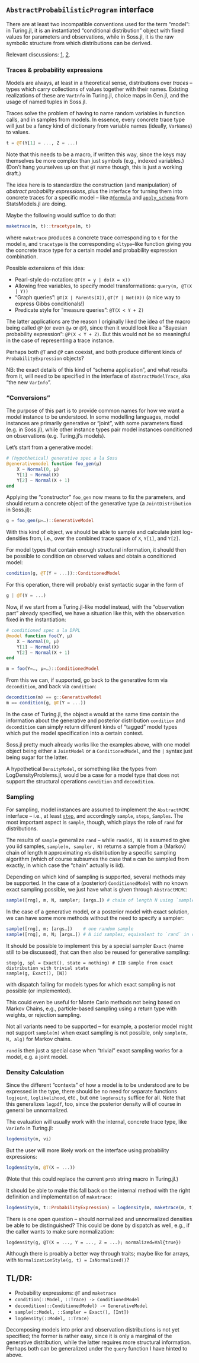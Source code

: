 ## `AbstractProbabilisticProgram` interface

There are at least two incompatible conventions used for the term “model”: in Turing.jl, it is an
instantiated “conditional distribution” object with fixed values for parameters and observations,
while in Soss.jl, it is the raw symbolic structure from which distributions can be derived.

Relevant discussions:
[1](https://julialang.zulipchat.com/#narrow/stream/234072-probprog/topic/Naming.20the.20.22likelihood.22.20thingy), [2](https://github.com/TuringLang/AbstractPPL.jl/discussions/10).


### Traces & probability expressions

Models are always, at least in a theoretical sense, distributions over *traces* – types which carry
collections of values together with their names.  Existing realizations of these are `VarInfo` in
Turing.jl, choice maps in Gen.jl, and the usage of named tuples in Soss.jl.

Traces solve the problem of having to name random variables in function calls, and in samples from
models.  In essence, every concrete trace type will just be a fancy kind of dictionary from variable
names (ideally, `VarName`s) to values.

```julia
t = @T(Y[1] = ..., Z = ...)
```

Note that this needs to be a macro, if written this way, since the keys may themselves be more
complex than just symbols (e.g., indexed variables.)  (Don’t hang yourselves up on that `@T` name
though, this is just a working draft.)

The idea here is to standardize the construction (and manipulation) of *abstract probability
expressions*, plus the interface for turning them into concrete traces for a specific model – like
[`@formula`](https://juliastats.org/StatsModels.jl/stable/formula/#Modeling-tabular-data) and
[`apply_schema`](https://juliastats.org/StatsModels.jl/stable/internals/#Semantics-time-(apply_schema))
from StatsModels.jl are doing.

Maybe the following would suffice to do that:

```julia
maketrace(m, t)::tracetype(m, t)
```

where `maketrace` produces a concrete trace corresponding to `t` for the model `m`, and `tracetype`
is the corresponding `eltype`–like function giving you the concrete trace type for a certain model
and probability expression combination.

Possible extensions of this idea:

- Pearl-style do-notation: `@T(Y = y | do(X = x))`
- Allowing free variables, to specify model transformations: `query(m, @T(X | Y))`
- “Graph queries”: `@T(X | Parents(X))`, `@T(Y | Not(X))` (a nice way to express Gibbs conditionals!)
- Predicate style for “measure queries”: `@T(X < Y + Z)`

The latter applications are the reason I originally liked the idea of the macro being called `@P`
(or even `@𝓅` or `@ℙ`), since then it would look like a “Bayesian probability expression”: `@P(X <
Y + Z)`.  But this would not be so meaningful in the case of representing a trace instance.

Perhaps both `@T` and `@P` can coexist, and both produce different kinds of `ProbabilityExpression`
objects?

NB: the exact details of this kind of “schema application”, and what results from it, will need to
be specified in the interface of `AbstractModelTrace`, aka “the new `VarInfo`”.


### “Conversions”

The purpose of this part is to provide common names for how we want a model instance to be
understood.  In some modelling languages, model instances are primarily generative or “joint”, with
some parameters fixed (e.g. in Soss.jl), while other instance types pair model instances conditioned
on observations (e.g. Turing.jl’s models).

Let’s start from a generative model:

```julia
# (hypothetical) generative spec a la Soss
@generativemodel function foo_gen(μ)
    X ~ Normal(0, μ)
    Y[1] ~ Normal(X)
    Y[2] ~ Normal(X + 1)
end
```

Applying the “constructor” `foo_gen` now means to fix the parameters, and should return a concrete
object of the generative type (a `JointDistribution` in Soss.jl):

```julia
g = foo_gen(μ=…)::GenerativeModel
```

With this kind of object, we should be able to sample and calculate joint log-densities from, i.e.,
over the combined trace space of `X`, `Y[1]`, and `Y[2]`.

For model types that contain enough structural information, it should then be possible to condition
on observed values and obtain a conditioned model:

```julia
condition(g, @T(Y = ...))::ConditionedModel
```

For this operation, there will probably exist syntactic sugar in the form of

```julia
g | @T(Y = ...)
```

Now, if we start from a Turing.jl-like model instead, with the “observation part” already specified,
we have a situation like this, with the observation fixed in the instantiation:

```julia
# conditioned spec a la DPPL
@model function foo(Y, μ)
    X ~ Normal(0, μ)
    Y[1] ~ Normal(X)
    Y[2] ~ Normal(X + 1)
end

m = foo(Y=…, μ=…)::ConditionedModel
```

From this we can, if supported, go back to the generative form via `decondition`, and back via `condition`:

```julia
decondition(m) == g::GenerativeModel
m == condition(g, @T(Y = ...))
```


In the case of Turing.jl, the object `m` would at the same time contain the information about the
generative and posterior distribution `condition` and `decondition` can simply return different
kinds of “tagged” model types which put the model specification into a certain context.

Soss.jl pretty much already works like the examples above, with one model object being either a
`JointModel` or a `ConditionedModel`, and the `|` syntax just being sugar for the latter.

A hypothetical `DensityModel`, or something like the types from LogDensityProblems.jl, would be a
case for a model type that does not support the structural operations `condition` and
`decondition`. 


### Sampling

For sampling, model instances are assumed to implement the `AbstractMCMC` interface – i.e., at least
[`step`](https://github.com/TuringLang/AbstractMCMC.jl#sampling-step), and accordingly `sample`,
`steps`, `Samples`.  The most important aspect is `sample`, though, which plays the role of `rand`
for distributions.

The results of `sample` generalize `rand` – while `rand(d, N)` is assumed to give you iid samples,
`sample(m, sampler, N)` returns a sample from a (Markov) chain of length `N` approximating `m`’s
distribution by a specific sampling algorithm (which of course subsumes the case that `m` can be
sampled from exactly, in which case the “chain” actually is iid).

Depending on which kind of sampling is supported, several methods may be supported.  In the case of
a (posterior) `ConditionedModel` with no known exact sampling possible, we just have what is given
through `AbstractMCMC`:

```julia
sample([rng], m, N, sampler; [args…]) # chain of length N using `sampler`
```

In the case of a generative model, or a posterior model with exact solution, we can have some more
methods without the need to specify a sampler:

```julia
sample([rng], m; [args…])    # one random sample
sample([rng], m, N; [args…]) # N iid samples; equivalent to `rand` in certain cases
```

It should be possible to implement this by a special sampler `Exact` (name still to be discussed),
that can then also be reused for generative sampling:

```
step(g, spl = Exact(), state = nothing) # IID sample from exact distribution with trivial state
sample(g, Exact(), [N]) 
```

with dispatch failing for models types for which exact sampling is not possible (or implemented).

This could even be useful for Monte Carlo methods not being based on Markov Chains, e.g.,
particle-based sampling using a return type with weights, or rejection sampling.

Not all variants need to be supported – for example, a posterior model might not support
`sample(m)` when exact sampling is not possible, only `sample(m, N, alg)` for Markov chains.

`rand` is then just a special case when “trivial” exact sampling works for a model, e.g. a joint
model.


### Density Calculation

Since the different “contexts” of how a model is to be understood are to be expressed in the type,
there should be no need for separate functions `logjoint`, `loglikelihood`, etc., but one
`logdensity` suffice for all.  Note that this generalizes `logpdf`, too, since the posterior density
will of course in general be unnormalized.

The evaluation will usually work with the internal, concrete trace type, like `VarInfo` in Turing.jl:

```julia
logdensity(m, vi)
```

But the user will more likely work on the interface using probability expressions:

```julia
logdensity(m, @T(X = ...))
```

(Note that this could replace the current `prob` string macro in Turing.jl.)

It should be able to make this fall back on the internal method with the right definition and
implementation of `maketrace`:

```julia
logdensity(m, t::ProbabilityExpression) = logdensity(m, maketrace(m, t))
```

There is one open question – should normalized and unnormalized densities be able to be
distinguished?  This could be done by dispatch as well, e.g., if the caller wants to make sure normalization:

```
logdensity(g, @T(X = ..., Y = ..., Z = ...); normalized=Val{true})
```

Although there is proably a better way through traits; maybe like for arrays, with
`NormalizationStyle(g, t) = IsNormalized()`?


## TL/DR:

- Probability expressions: `@T` and `maketrace`
- `condition(::Model, ::Trace) -> ConditionedModel`
- `decondition(::ConditionedModel) -> GenerativeModel`
- `sample(::Model, ::Sampler = Exact(), [Int])`
- `logdensity(::Model, ::Trace)`

Decomposing models into prior and observation distributions is not yet specified; the former is
rather easy, since it is only a marginal of the generative distribution, while the latter requires
more structural information.  Perhaps both can be generalized under the `query` function I have
hinted to above.

